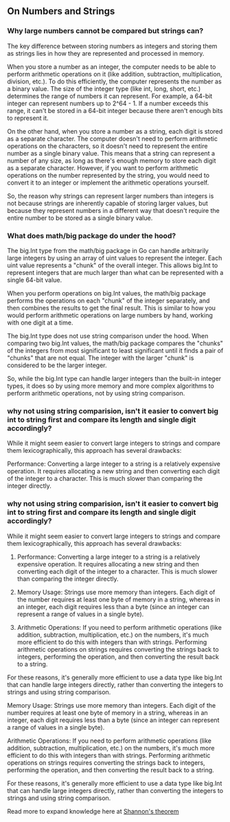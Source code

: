 ## On Numbers and Strings

### Why large numbers cannot be compared but strings can?

The key difference between storing numbers as integers and storing them as strings lies in how they are represented and processed in memory.

When you store a number as an integer, the computer needs to be able to perform arithmetic operations on it (like addition, subtraction, multiplication, division, etc.). To do this efficiently, the computer represents the number as a binary value. The size of the integer type (like int, long, short, etc.) determines the range of numbers it can represent. For example, a 64-bit integer can represent numbers up to 2^64 - 1. If a number exceeds this range, it can't be stored in a 64-bit integer because there aren't enough bits to represent it.

On the other hand, when you store a number as a string, each digit is stored as a separate character. The computer doesn't need to perform arithmetic operations on the characters, so it doesn't need to represent the entire number as a single binary value. This means that a string can represent a number of any size, as long as there's enough memory to store each digit as a separate character. However, if you want to perform arithmetic operations on the number represented by the string, you would need to convert it to an integer or implement the arithmetic operations yourself.

So, the reason why strings can represent larger numbers than integers is not because strings are inherently capable of storing larger values, but because they represent numbers in a different way that doesn't require the entire number to be stored as a single binary value.

### What does math/big package do under the hood?

The big.Int type from the math/big package in Go can handle arbitrarily large integers by using an array of uint values to represent the integer. Each uint value represents a "chunk" of the overall integer. This allows big.Int to represent integers that are much larger than what can be represented with a single 64-bit value.

When you perform operations on big.Int values, the math/big package performs the operations on each "chunk" of the integer separately, and then combines the results to get the final result. This is similar to how you would perform arithmetic operations on large numbers by hand, working with one digit at a time.

The big.Int type does not use string comparison under the hood. When comparing two big.Int values, the math/big package compares the "chunks" of the integers from most significant to least significant until it finds a pair of "chunks" that are not equal. The integer with the larger "chunk" is considered to be the larger integer.

So, while the big.Int type can handle larger integers than the built-in integer types, it does so by using more memory and more complex algorithms to perform arithmetic operations, not by using string comparison.

### why not using string comparision, isn't it easier to convert big int to string first and compare its length and single digit accordingly?

While it might seem easier to convert large integers to strings and compare them lexicographically, this approach has several drawbacks:

Performance: Converting a large integer to a string is a relatively expensive operation. It requires allocating a new string and then converting each digit of the integer to a character. This is much slower than comparing the integer directly.

### why not using string comparision, isn't it easier to convert big int to string first and compare its length and single digit accordingly?

While it might seem easier to convert large integers to strings and compare them lexicographically, this approach has several drawbacks:

1. Performance: Converting a large integer to a string is a relatively expensive operation. It requires allocating a new string and then converting each digit of the integer to a character. This is much slower than comparing the integer directly.

2. Memory Usage: Strings use more memory than integers. Each digit of the number requires at least one byte of memory in a string, whereas in an integer, each digit requires less than a byte (since an integer can represent a range of values in a single byte).

3. Arithmetic Operations: If you need to perform arithmetic operations (like addition, subtraction, multiplication, etc.) on the numbers, it's much more efficient to do this with integers than with strings. Performing arithmetic operations on strings requires converting the strings back to integers, performing the operation, and then converting the result back to a string.

For these reasons, it's generally more efficient to use a data type like big.Int that can handle large integers directly, rather than converting the integers to strings and using string comparison.

Memory Usage: Strings use more memory than integers. Each digit of the number requires at least one byte of memory in a string, whereas in an integer, each digit requires less than a byte (since an integer can represent a range of values in a single byte).

Arithmetic Operations: If you need to perform arithmetic operations (like addition, subtraction, multiplication, etc.) on the numbers, it's much more efficient to do this with integers than with strings. Performing arithmetic operations on strings requires converting the strings back to integers, performing the operation, and then converting the result back to a string.

For these reasons, it's generally more efficient to use a data type like big.Int that can handle large integers directly, rather than converting the integers to strings and using string comparison.

Read more to expand knowledge here at [Shannon's theorem](https://en.wikipedia.org/wiki/Noisy-channel_coding_theorem#:~:text=The%20Shannon%20limit%20or%20Shannon,for%20a%20particular%20noise%20level.)
